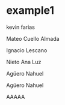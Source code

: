 # example1

kevin farias

Mateo Cuello Almada 

Ignacio Lescano

Nieto Ana Luz

Agüero Nahuel


Agüero Nahuel

AAAAA 